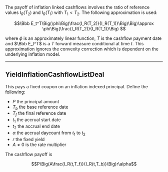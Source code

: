 The payoff of inflation linked cashflows involves the ratio of reference values $I_R(T_2)$ and $I_R(T_1)$
with $T_1<T_2$. The following approximation is used:

$$\Bbb E_t^T\Big(\phi\Big(\frac{I_R(T_2)}{I_R(T_1)}\Big)\Big)\approx \phi\Big(\frac{I_R(T_2)}{I_R(T_1)}\Big) $$

where $\phi$ is an approximately linear function, $T$ is the cashflow payment date and $\Bbb E_t^T$ is
a $T$ forward measure conditional at time $t$. This approximation ignores the convexity correction which
is dependent on the underlying inflation model.

---


## YieldInflationCashflowListDeal

This pays a fixed coupon on an inflation indexed principal. Define the following: 

- $P$ the principal amount
- $T_b$ the base reference date
- $T_f$ the final reference date
- $t_1$ the accrual start date
- $t_2$ the accrual end date
- $\alpha$ the accrual daycount from $t_1$ to $t_2$
- $r$ the fixed yield
- $A\ne 0$ is the rate multiplier

The cashflow payoff is

$$P\Big(A\frac{I_R(t,T_f)}{I_R(t,T_b)}\Big)r\alpha$$
